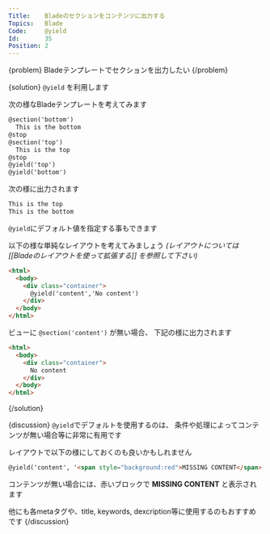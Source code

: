 ```yaml
---
Title:    Bladeのセクションをコンテンツに出力する
Topics:   Blade
Code:     @yield
Id:       35
Position: 2
---
```


{problem}
Bladeテンプレートでセクションを出力したい
{/problem}

{solution}
`@yield` を利用します

次の様なBladeテンプレートを考えてみます

```html
@section('bottom')
  This is the bottom
@stop
@section('top')
  This is the top
@stop
@yield('top')
@yield('bottom')
```

次の様に出力されます

```html
This is the top
This is the bottom
```


`@yield`にデフォルト値を指定する事もできます

以下の様な単純なレイアウトを考えてみましょう
_(レイアウトについては [[Bladeのレイアウトを使って拡張する]] を参照して下さい)_

```html
<html>
  <body>
    <div class="container">
      @yield('content','No content')
    </div>
  </body>
</html>
```

ビューに `@section('content')` が無い場合、
下記の様に出力されます

```html
<html>
  <body>
    <div class="container">
      No content
    </div>
  </body>
</html>
```
{/solution}

{discussion}
`@yield`でデフォルトを使用するのは、
条件や処理によってコンテンツが無い場合等に非常に有用です

レイアウトで以下の様にしておくのも良いかもしれません

```html
@yield('content', '<span style="background:red">MISSING CONTENT</span>')
```

コンテンツが無い場合には、赤いブロックで **MISSING CONTENT** と表示されます

他にも各metaタグや、title, keywords, dexcription等に使用するのもおすすめです
{/discussion}
